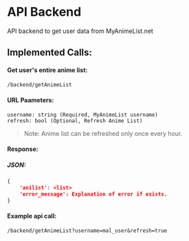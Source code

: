 # API Backend

API backend to get user data from MyAnimeList.net

## Implemented Calls:

#### Get user's entire anime list:

```html
/backend/getAnimeList
```

#### URL Paameters:

```
username: string (Required, MyAnimeList username)
refresh: bool (Optional, Refresh Anime List)
```

> Note: Anime list can be refreshed only once every hour.

#### Response:

##### JSON:

```json
{
    'anilist': <list>
    'error_message': Explanation of error if exists.
}
```

#### Example api call:

```
/backend/getAnimeList?username=mal_user&refresh=true
```
